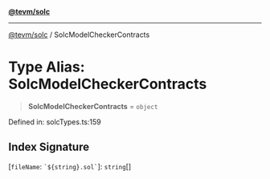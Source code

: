 [**@tevm/solc**](../README.md)

***

[@tevm/solc](../globals.md) / SolcModelCheckerContracts

# Type Alias: SolcModelCheckerContracts

> **SolcModelCheckerContracts** = `object`

Defined in: solcTypes.ts:159

## Index Signature

\[`fileName`: `` `${string}.sol` ``\]: `string`[]
